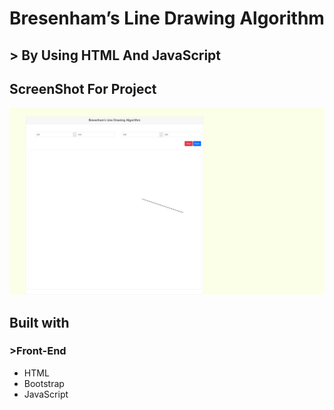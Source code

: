 # Bresenham’s Line Drawing Algorithm

## > By Using HTML And JavaScript

## ScreenShot For Project
<img src='Assets\screencapture-127-0-0-1-5500-index-html-2022-12-19-00_02_38.png'/> 

## Built with
### >Front-End
<ul>
<li>HTML</li>
<li>Bootstrap</li>
<li>JavaScript</li>
</ul>
 
